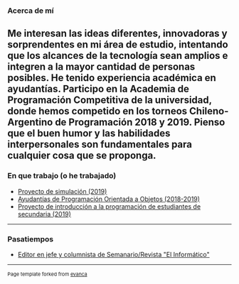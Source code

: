 
### Acerca de mí

Me interesan las ideas diferentes, innovadoras y sorprendentes en mi área de estudio, intentando que los alcances de la tecnología sean amplios e integren a la mayor cantidad de personas posibles. He tenido experiencia académica en ayudantías. Participo en la Academia de Programación Competitiva de la universidad, donde hemos competido en los torneos Chileno-Argentino de Programación 2018 y 2019. Pienso que el buen humor y las habilidades interpersonales son fundamentales para cualquier cosa que se proponga.
---

### En que trabajo (o he trabajado)
- [Proyecto de simulación (2019)](https://github.com/bbhardock/ChinaSimulatioN)
- [Ayudantías de Programación Orientada a Objetos (2018-2019)](/pdf/ProgramacionAyudante[3127].pdf) 
- [Proyecto de introducción a la programación de estudiantes de secundaria (2019)](https://eic.ucn.cl/test-de-seleccion-de-la-academia-de-programacion-ucn-francis-school/)
---
### Pasatiempos
- [Editor en jefe y columnista de Semanario/Revista "El Informático"](https://issuu.com/elinformatico)



---
<p style="font-size:11px">Page template forked from <a href="https://github.com/evanca/quick-portfolio">evanca</a></p>
<!-- Remove above link if you don't want to attibute -->
